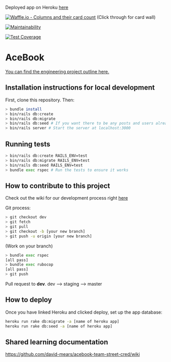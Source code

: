 Deployed app on Heroku [here](https://street-cred-acebook.herokuapp.com/)

[![Waffle.io - Columns and their card count](https://badge.waffle.io/david-mears/acebook-team-street-cred.svg?columns=all)](https://waffle.io/david-mears/acebook-team-street-cred)
(Click through for card wall)

[![Maintainability](https://api.codeclimate.com/v1/badges/fcd1062011a5037d214d/maintainability)](https://codeclimate.com/github/david-mears/acebook-team-street-cred/maintainability)

[![Test Coverage](https://api.codeclimate.com/v1/badges/fcd1062011a5037d214d/test_coverage)](https://codeclimate.com/github/david-mears/acebook-team-street-cred/test_coverage)

# AceBook

[You can find the engineering project outline here.](https://github.com/makersacademy/course/tree/master/engineering_projects/rails)

## Installation instructions for local development

First, clone this repository. Then:

```bash
> bundle install
> bin/rails db:create
> bin/rails db:migrate
> bin/rails db:seed # If you want there to be any posts and users already
> bin/rails server # Start the server at localhost:3000
```

## Running tests

```bash
> bin/rails db:create RAILS_ENV=test
> bin/rails db:migrate RAILS_ENV=test
> bin/rails db:seed RAILS_ENV=test
> bundle exec rspec # Run the tests to ensure it works
```

## How to contribute to this project

Check out the wiki for our development process right [here](https://github.com/david-mears/acebook-team-street-cred/wiki/Workflow)

Git process:
```bash
> git checkout dev
> git fetch
> git pull
> git checkout -b [your new branch]
> git push -u origin [your new branch]
```
(Work on your branch)
```bash
> bundle exec rspec
[all pass]
> bundle exec rubocop
[all pass]
> git push
```
Pull request to **dev**.
dev --> staging --> master

## How to deploy

Once you have linked Heroku and clicked deploy, set up the app database:
```bash
heroku run rake db:migrate -a [name of heroku app]
heroku run rake db:seed -a [name of heroku app]
```

## Shared learning documentation

https://github.com/david-mears/acebook-team-street-cred/wiki
